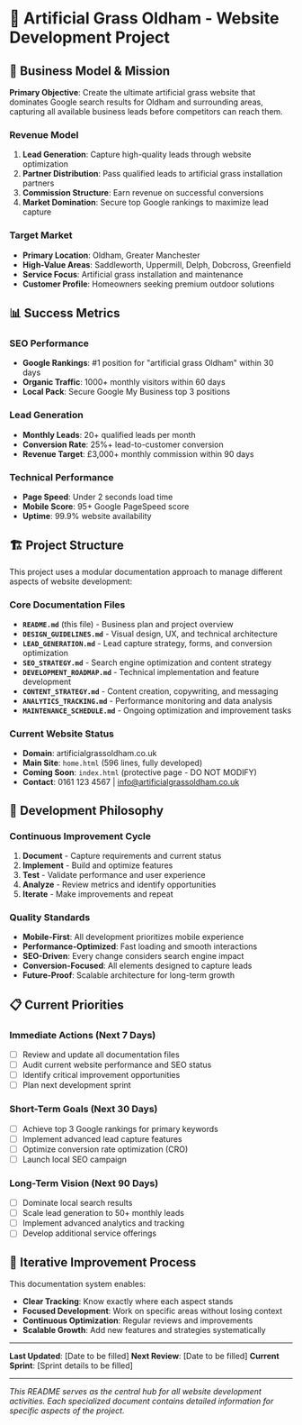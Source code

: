 # 🌱 Artificial Grass Oldham - Website Development Project

## 🎯 Business Model & Mission

**Primary Objective**: Create the ultimate artificial grass website that dominates Google search results for Oldham and surrounding areas, capturing all available business leads before competitors can reach them.

### Revenue Model
1. **Lead Generation**: Capture high-quality leads through website optimization
2. **Partner Distribution**: Pass qualified leads to artificial grass installation partners
3. **Commission Structure**: Earn revenue on successful conversions
4. **Market Domination**: Secure top Google rankings to maximize lead capture

### Target Market
- **Primary Location**: Oldham, Greater Manchester
- **High-Value Areas**: Saddleworth, Uppermill, Delph, Dobcross, Greenfield
- **Service Focus**: Artificial grass installation and maintenance
- **Customer Profile**: Homeowners seeking premium outdoor solutions

## 📊 Success Metrics

### SEO Performance
- **Google Rankings**: #1 position for "artificial grass Oldham" within 30 days
- **Organic Traffic**: 1000+ monthly visitors within 60 days
- **Local Pack**: Secure Google My Business top 3 positions

### Lead Generation
- **Monthly Leads**: 20+ qualified leads per month
- **Conversion Rate**: 25%+ lead-to-customer conversion
- **Revenue Target**: £3,000+ monthly commission within 90 days

### Technical Performance
- **Page Speed**: Under 2 seconds load time
- **Mobile Score**: 95+ Google PageSpeed score
- **Uptime**: 99.9% website availability

## 🏗️ Project Structure

This project uses a modular documentation approach to manage different aspects of website development:

### Core Documentation Files
- **`README.md`** (this file) - Business plan and project overview
- **`DESIGN_GUIDELINES.md`** - Visual design, UX, and technical architecture
- **`LEAD_GENERATION.md`** - Lead capture strategy, forms, and conversion optimization
- **`SEO_STRATEGY.md`** - Search engine optimization and content strategy
- **`DEVELOPMENT_ROADMAP.md`** - Technical implementation and feature development
- **`CONTENT_STRATEGY.md`** - Content creation, copywriting, and messaging
- **`ANALYTICS_TRACKING.md`** - Performance monitoring and data analysis
- **`MAINTENANCE_SCHEDULE.md`** - Ongoing optimization and improvement tasks

### Current Website Status
- **Domain**: artificialgrassoldham.co.uk
- **Main Site**: `home.html` (596 lines, fully developed)
- **Coming Soon**: `index.html` (protective page - DO NOT MODIFY)
- **Contact**: 0161 123 4567 | info@artificialgrassoldham.co.uk

## 🚀 Development Philosophy

### Continuous Improvement Cycle
1. **Document** - Capture requirements and current status
2. **Implement** - Build and optimize features
3. **Test** - Validate performance and user experience
4. **Analyze** - Review metrics and identify opportunities
5. **Iterate** - Make improvements and repeat

### Quality Standards
- **Mobile-First**: All development prioritizes mobile experience
- **Performance-Optimized**: Fast loading and smooth interactions
- **SEO-Driven**: Every change considers search engine impact
- **Conversion-Focused**: All elements designed to capture leads
- **Future-Proof**: Scalable architecture for long-term growth

## 📋 Current Priorities

### Immediate Actions (Next 7 Days)
- [ ] Review and update all documentation files
- [ ] Audit current website performance and SEO status
- [ ] Identify critical improvement opportunities
- [ ] Plan next development sprint

### Short-Term Goals (Next 30 Days)
- [ ] Achieve top 3 Google rankings for primary keywords
- [ ] Implement advanced lead capture features
- [ ] Optimize conversion rate optimization (CRO)
- [ ] Launch local SEO campaign

### Long-Term Vision (Next 90 Days)
- [ ] Dominate local search results
- [ ] Scale lead generation to 50+ monthly leads
- [ ] Implement advanced analytics and tracking
- [ ] Develop additional service offerings

## 🔄 Iterative Improvement Process

This documentation system enables:
- **Clear Tracking**: Know exactly where each aspect stands
- **Focused Development**: Work on specific areas without losing context
- **Continuous Optimization**: Regular reviews and improvements
- **Scalable Growth**: Add new features and strategies systematically

---

**Last Updated**: [Date to be filled]
**Next Review**: [Date to be filled]
**Current Sprint**: [Sprint details to be filled]

---

*This README serves as the central hub for all website development activities. Each specialized document contains detailed information for specific aspects of the project.*